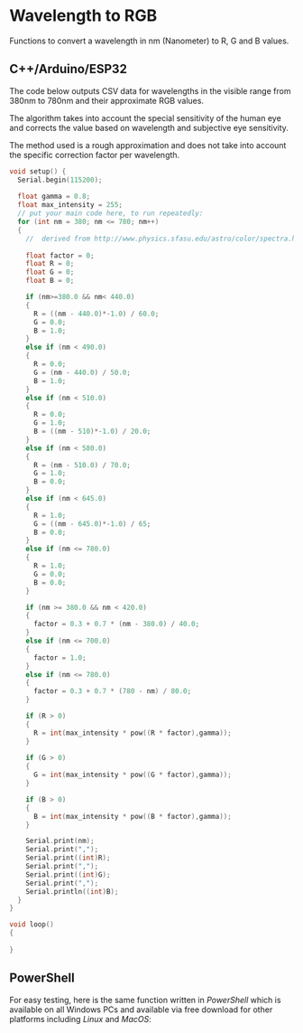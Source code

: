 # Wavelength to RGB

Functions to convert a wavelength in nm (Nanometer) to R, G and B values.

## C++/Arduino/ESP32

The code below outputs CSV data for wavelengths in the visible range from 380nm to 780nm and their approximate RGB values.

The algorithm takes into account the special sensitivity of the human eye and corrects the value based on wavelength and subjective eye sensitivity.

The method used is a rough approximation and does not take into account the specific correction factor per wavelength.

```c++
void setup() {
  Serial.begin(115200);
  
  float gamma = 0.8;
  float max_intensity = 255;
  // put your main code here, to run repeatedly:
  for (int nm = 380; nm <= 780; nm++) 
  {
    //  derived from http://www.physics.sfasu.edu/astro/color/spectra.html
    
    float factor = 0;
    float R = 0;
    float G = 0;
    float B = 0;

    if (nm>=380.0 && nm< 440.0)
    {
      R = ((nm - 440.0)*-1.0) / 60.0;
      G = 0.0;
      B = 1.0;
    }
    else if (nm < 490.0)
    {
      R = 0.0;
      G = (nm - 440.0) / 50.0;
      B = 1.0;
    }
    else if (nm < 510.0)
    {
      R = 0.0;
      G = 1.0;
      B = ((nm - 510)*-1.0) / 20.0;
    }
    else if (nm < 580.0)
    {
      R = (nm - 510.0) / 70.0;
      G = 1.0;
      B = 0.0;
    }
    else if (nm < 645.0)
    {
      R = 1.0;
      G = ((nm - 645.0)*-1.0) / 65;
      B = 0.0;
    }
    else if (nm <= 780.0)
    {
      R = 1.0;
      G = 0.0;
      B = 0.0;
    }

    if (nm >= 380.0 && nm < 420.0)
    {
      factor = 0.3 + 0.7 * (nm - 380.0) / 40.0;
    }
    else if (nm <= 700.0)
    {
      factor = 1.0;
    }
    else if (nm <= 780.0)
    {
      factor = 0.3 + 0.7 * (780 - nm) / 80.0;
    }

    if (R > 0)
    {
      R = int(max_intensity * pow((R * factor),gamma));
    }
    
    if (G > 0)
    {
      G = int(max_intensity * pow((G * factor),gamma));
    }

    if (B > 0)
    {
      B = int(max_intensity * pow((B * factor),gamma));
    }

    Serial.print(nm);
    Serial.print(",");
    Serial.print((int)R);
    Serial.print(",");
    Serial.print((int)G);
    Serial.print(",");
    Serial.println((int)B);    
  }
}

void loop() 
{
  
}
```

## PowerShell

For easy testing, here is the same function written in *PowerShell* which is available on all Windows PCs and available via free download for other platforms including *Linux* and *MacOS*:

```powershell

```
